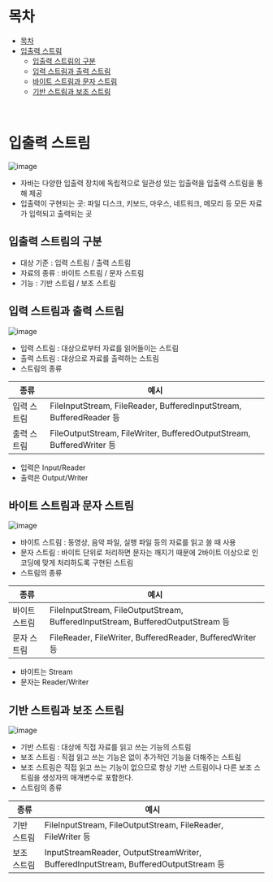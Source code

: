 # 목차
- [목차](#목차)
- [입출력 스트림](#입출력-스트림)
  - [입출력 스트림의 구분](#입출력-스트림의-구분)
  - [입력 스트림과 출력 스트림](#입력-스트림과-출력-스트림)
  - [바이트 스트림과 문자 스트림](#바이트-스트림과-문자-스트림)
  - [기반 스트림과 보조 스트림](#기반-스트림과-보조-스트림)


<br>

# 입출력 스트림
![image](https://user-images.githubusercontent.com/106129404/230558625-61350505-79fd-46f6-a966-64a233f662b2.png)

- 자바는 다양한 입출력 장치에 독립적으로 일관성 있는 입출력을 입출력 스트림을 통해 제공
- 입출력이 구현되는 곳: 파일 디스크, 키보드, 마우스, 네트워크, 메모리 등 모든 자료가 입력되고 출력되는 곳

## 입출력 스트림의 구분
- 대상 기준 : 입력 스트림 / 출력 스트림
- 자료의 종류 : 바이트 스트림 / 문자 스트림
- 기능 : 기반 스트림 / 보조 스트림

## 입력 스트림과 출력 스트림
![image](https://user-images.githubusercontent.com/106129404/230558753-f2edb7d0-f535-4ee0-9be8-acd93f2a01ab.png)
- 입력 스트림 : 대상으로부터 자료를 읽어들이는 스트림
- 출력 스트림 : 대상으로 자료를 출력하는 스트림
- 스트림의 종류

| 종류 | 예시 |
|-|-|
| 입력 스트림 | FileInputStream, FileReader, BufferedInputStream, BufferedReader 등|
| 출력 스트림 | FileOutputStream, FileWriter, BufferedOutputStream, BufferedWriter 등|

- 입력은 Input/Reader
- 출력은 Output/Writer

## 바이트 스트림과 문자 스트림
![image](https://user-images.githubusercontent.com/106129404/230559493-19770dfb-0df0-4d2e-88a7-833e4ec4c4c4.png)
- 바이트 스트림 : 동영상, 음악 파일, 실행 파일 등의 자료를 읽고 쓸 때 사용
- 문자 스트림 : 바이트 단위로 처리하면 문자는 깨지기 때문에 2바이트 이상으로 인코딩에 맞게 처리하도록 구현된 스트림
- 스트림의 종류

| 종류 | 예시 |
|-|-|
| 바이트 스트림 | FileInputStream, FileOutputStream, BufferedInputStream, BufferedOutputStream 등|
| 문자 스트림 | FileReader, FileWriter, BufferedReader, BufferedWriter 등|

- 바이트는 Stream
- 문자는 Reader/Writer

## 기반 스트림과 보조 스트림
![image](https://user-images.githubusercontent.com/106129404/230559959-3b50b80b-e36a-4a9a-8e16-6ba5030ebb31.png)
- 기반 스트림 : 대상에 직접 자료를 읽고 쓰는 기능의 스트림
- 보조 스트림 : 직접 읽고 쓰는 기능은 없이 추가적인 기능을 더해주는 스트림
- 보조 스트림은 직접 읽고 쓰는 기능이 없으므로 항상 기반 스트림이나 다른 보조 스트림을 생성자의 매개변수로 포함한다.
- 스트림의 종류

| 종류 | 예시 |
|-|-|
| 기반 스트림 | FileInputStream, FileOutputStream, FileReader, FileWriter 등|
| 보조 스트림 | InputStreamReader, OutputStreamWriter, BufferedInputStream, BufferedOutputStream 등|
